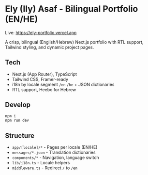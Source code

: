# Ely (Ily) Asaf - Bilingual Portfolio (EN/HE)

Live: https://ely-portfolio.vercel.app

A crisp, bilingual (English/Hebrew) Next.js portfolio with RTL support, Tailwind styling, and dynamic project pages.

## Tech
- Next.js (App Router), TypeScript
- Tailwind CSS, Framer-ready
- i18n by locale segment `/en` `/he` + JSON dictionaries
- RTL support, Heebo for Hebrew

## Develop
```bash
npm i
npm run dev
```

## Structure
- `app/[locale]/*` - Pages per locale (EN/HE)
- `messages/*.json` - Translation dictionaries
- `components/*` - Navigation, language switch
- `lib/i18n.ts` - Locale helpers
- `middleware.ts` - Redirect `/` to `/en`
